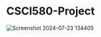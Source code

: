 # CSCI580-Project
![Screenshot 2024-07-23 134405](https://github.com/user-attachments/assets/5bfadfce-9708-4d0c-acf7-13fb8e370ac9)
